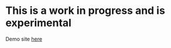 # This is a work in progress and is experimental 

Demo site [here](http://samplmvp-env.eba-rhcwa63p.us-east-2.elasticbeanstalk.com)
